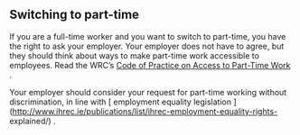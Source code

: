 ##  Switching to part-time

If you are a full-time worker and you want to switch to part-time, you have
the right to ask your employer. Your employer does not have to agree, but they
should think about ways to make part-time work accessible to employees. Read
the WRC’s [ Code of Practice on Access to Part-Time Work
](https://www.workplacerelations.ie/en/what_you_should_know/codes_practice/cop7/)
.

Your employer should consider your request for part-time working without
discrimination, in line with [ employment equality legislation
](http://www.ihrec.ie/publications/list/ihrec-employment-equality-rights-
explained/) .

